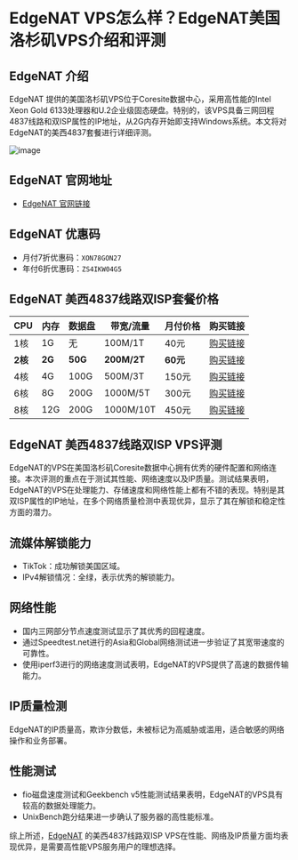 # EdgeNAT VPS怎么样？EdgeNAT美国洛杉矶VPS介绍和评测

## EdgeNAT 介绍
EdgeNAT 提供的美国洛杉矶VPS位于Coresite数据中心，采用高性能的Intel Xeon Gold 6133处理器和U.2企业级固态硬盘。特别的，该VPS具备三网回程4837线路和双ISP属性的IP地址，从2G内存开始即支持Windows系统。本文将对EdgeNAT的美西4837套餐进行详细评测。

![image](https://github.com/cqjml356/EdgeNAT/assets/157467377/9b74fc93-56d1-4471-a169-c1033e8bafc6)

## EdgeNAT 官网地址
- [EdgeNAT 官网链接](https://www.edgenat.com/aff.php?aff=1125)

## EdgeNAT 优惠码
- 月付7折优惠码：`XON78GON27`
- 年付6折优惠码：`ZS4IKW04G5`

## EdgeNAT 美西4837线路双ISP套餐价格
| CPU   | 内存 | 数据盘 | 带宽/流量  | 月付价格 | 购买链接                                      |
|-------|------|--------|------------|----------|---------------------------------------------|
| 1核   | 1G   | 无      | 100M/1T    | 40元     | [购买链接](https://www.edgenat.com/aff.php?aff=1125&pid=122) |
| **2核** | **2G** | **50G**  | **200M/2T**  | **60元** | [购买链接](https://www.edgenat.com/aff.php?aff=1125&pid=123) |
| 4核   | 4G   | 100G    | 500M/3T    | 150元    | [购买链接](https://www.edgenat.com/aff.php?aff=1125&pid=124) |
| 6核   | 8G   | 200G    | 1000M/5T   | 300元    | [购买链接](https://www.edgenat.com/aff.php?aff=1125&pid=125) |
| 8核   | 12G  | 200G    | 1000M/10T  | 450元    | [购买链接](https://www.edgenat.com/aff.php?aff=1125&pid=121) |

## EdgeNAT 美西4837线路双ISP VPS评测
EdgeNAT的VPS在美国洛杉矶Coresite数据中心拥有优秀的硬件配置和网络连接。本次评测的重点在于测试其性能、网络速度以及IP质量。测试结果表明，EdgeNAT的VPS在处理能力、存储速度和网络性能上都有不错的表现。特别是其双ISP属性的IP地址，在多个网络质量检测中表现优异，显示了其在解锁和稳定性方面的潜力。

## 流媒体解锁能力
- TikTok：成功解锁美国区域。
- IPv4解锁情况：全绿，表示优秀的解锁能力。

## 网络性能
- 国内三网部分节点速度测试显示了其优秀的回程速度。
- 通过Speedtest.net进行的Asia和Global网络测试进一步验证了其宽带速度的可靠性。
- 使用iperf3进行的网络速度测试表明，EdgeNAT的VPS提供了高速的数据传输能力。

## IP质量检测
EdgeNAT的IP质量高，欺诈分数低，未被标记为高威胁或滥用，适合敏感的网络操作和业务部署。

## 性能测试
- fio磁盘速度测试和Geekbench v5性能测试结果表明，EdgeNAT的VPS具有较高的数据处理能力。
- UnixBench跑分结果进一步确认了服务器的高性能标准。

综上所述，[EdgeNAT](https://www.edgenat.com/aff.php?aff=1125) 的美西4837线路双ISP VPS在性能、网络及IP质量方面均表现优异，是需要高性能VPS服务用户的理想选择。

